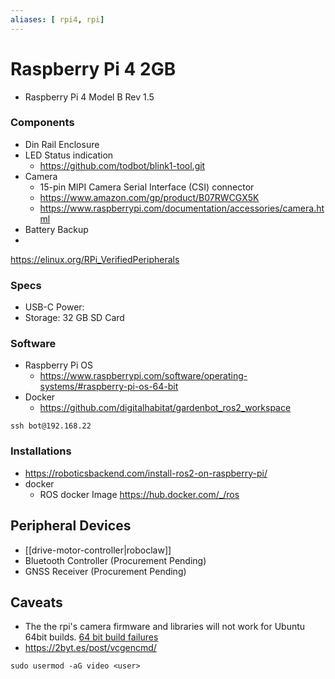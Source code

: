 ```yaml
---
aliases: [ rpi4, rpi]
---
```

# Raspberry Pi 4  2GB
-  Raspberry Pi 4 Model B Rev 1.5
### Components
- Din Rail Enclosure
- LED Status indication
	- https://github.com/todbot/blink1-tool.git
- Camera
	- 15-pin MIPI Camera Serial Interface (CSI) connector
	- https://www.amazon.com/gp/product/B07RWCGX5K
	- https://www.raspberrypi.com/documentation/accessories/camera.html
- Battery Backup
-  
https://elinux.org/RPi_VerifiedPeripherals

### Specs
- USB-C Power:
- Storage: 32 GB SD Card

### Software
-  Raspberry Pi OS
	- https://www.raspberrypi.com/software/operating-systems/#raspberry-pi-os-64-bit
- Docker
	- https://github.com/digitalhabitat/gardenbot_ros2_workspace

```shell
ssh bot@192.168.22
```

### Installations 
- https://roboticsbackend.com/install-ros2-on-raspberry-pi/
- docker
	- ROS docker Image https://hub.docker.com/_/ros
## Peripheral Devices
- [[drive-motor-controller|roboclaw]]
- Bluetooth Controller (Procurement Pending)
- GNSS Receiver (Procurement Pending)

## Caveats
- The the rpi's camera firmware and libraries will not work for Ubuntu 64bit builds. [64 bit build failures](https://github.com/raspberrypi/userland/issues/630)
- https://2byt.es/post/vcgencmd/ 
```shell
sudo usermod -aG video <user>
```